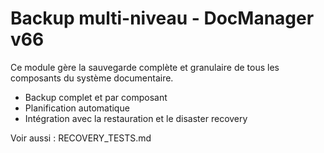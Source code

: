 # Backup multi-niveau - DocManager v66

Ce module gère la sauvegarde complète et granulaire de tous les composants du système documentaire.

- Backup complet et par composant
- Planification automatique
- Intégration avec la restauration et le disaster recovery

Voir aussi : RECOVERY_TESTS.md
